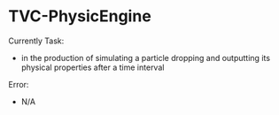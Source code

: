 # TVC-PhysicEngine

Currently Task:
- in the production of simulating a particle dropping and outputting its physical properties after a time interval

Error:
- N/A
